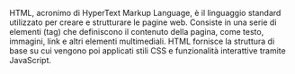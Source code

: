 <!-- @format -->

HTML, acronimo di HyperText Markup Language, è il linguaggio standard utilizzato per creare e strutturare le pagine web. Consiste in una serie di elementi (tag) che definiscono il contenuto della pagina, come testo, immagini, link e altri elementi multimediali. HTML fornisce la struttura di base su cui vengono poi applicati stili CSS e funzionalità interattive tramite JavaScript.
